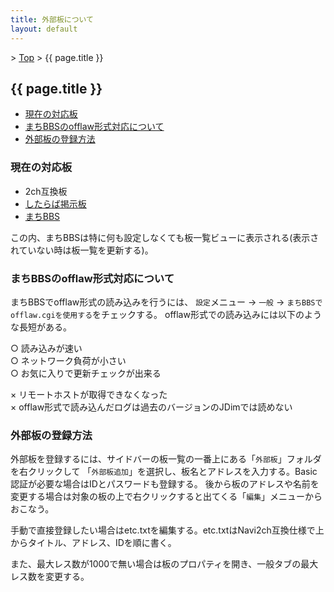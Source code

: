 ```yaml
---
title: 外部板について
layout: default
---
```


&gt; [Top](../) &gt; {{ page.title }}

## {{ page.title }}

- [現在の対応板](#support)
- [まちBBSのofflaw形式対応について](#machi_offlaw)
- [外部板の登録方法](#register)


<a name="support"></a>
### 現在の対応板

- 2ch互換板
- [したらば掲示板](https://rentalbbs.shitaraba.com/)
- [まちBBS](https://machi.to/)

この内、まちBBSは特に何も設定しなくても板一覧ビューに表示される(表示されていない時は板一覧を更新する)。


<a name="machi_offlaw"></a>
### まちBBSのofflaw形式対応について
まちBBSでofflaw形式の読み込みを行うには、
`設定`メニュー → `一般` → `まちBBSでofflaw.cgiを使用する`をチェックする。
offlaw形式での読み込みには以下のような長短がある。

○ 読み込みが速い<br>
○ ネットワーク負荷が小さい<br>
○ お気に入りで更新チェックが出来る

× リモートホストが取得できなくなった<br>
× offlaw形式で読み込んだログは過去のバージョンのJDimでは読めない


<a name="register"></a>
### 外部板の登録方法
外部板を登録するには、サイドバーの板一覧の一番上にある「`外部板`」フォルダを右クリックして
「`外部板追加`」を選択し、板名とアドレスを入力する。Basic認証が必要な場合はIDとパスワードも登録する。
後から板のアドレスや名前を変更する場合は対象の板の上で右クリックすると出てくる「`編集`」メニューからおこなう。

手動で直接登録したい場合はetc.txtを編集する。etc.txtはNavi2ch互換仕様で上からタイトル、アドレス、IDを順に書く。

また、最大レス数が1000で無い場合は板のプロパティを開き、一般タブの最大レス数を変更する。
